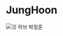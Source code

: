 # JungHoon
![깃 허브 박정훈](https://user-images.githubusercontent.com/20807197/160446569-9565fa2f-ba26-4855-af83-ccf20f1038a3.png)

